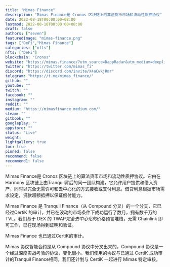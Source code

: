 ```yaml
---
title: "Mimas Finance"
description: "Mimas Finance是 Cronos 区块链上的算法货币市场和流动性质押协议"
date: 2022-08-18T00:00:00+08:00
lastmod: 2022-08-18T00:00:00+08:00
draft: false
authors: ["seven"]
featuredImage: "mimas-finance.png"
tags: ["DeFi","Mimas Finance"]
categories: ["nfts"]
nfts: ["DeFi"]
blockchain: "Cronos"
website: "https://mimas.finance/?utm_source=DappRadar&utm_medium=deeplink&utm_campaign=visit-website"
twitter: "https://twitter.com/mimas_fi"
discord: "https://discord.com/invite/X4aCwkjRmr"
telegram: "https://t.me/mimas_finance/"
github: ""
youtube: ""
twitch: ""
facebook: ""
instagram: ""
reddit: ""
medium: "https://mimasfinance.medium.com/"
steam: ""
gitbook: ""
googleplay: ""
appstore: ""
status: "Live"
weight: 
lightgallery: true
toc: true
pinned: false
recommend: false
recommend1: false
---
```

Mimas Finance是 Cronos 区块链上的算法货币市场和流动性质押协议。它由在 Harmony 区块链上由Tranquil背后的同一团队构建，它允许用户提供和借入资产，同时以完全无需许可和去中心化的方式接收或支付利息。借贷利息根据市场需求设定，贷款超额抵押以保证偿付能力。

Mimas Finance 是 Tranquil Finance（从 Compound 分叉）的一个分支，它已经过CertiK 的审计，并已在波动的市场条件下成功运行了数月，拥有数千万的 TVL。我们基于 DEX 的 TWAP*完全去中心化的*价格预言堆栈，无需 Chainlink 即可工作，已在现场得到证明和验证。

Mimas Finance 也已通过CertiK的审计。

Mimas 协议智能合约是从 Compound 协议中分叉出来的，Compound 协议是一个经过深度实战考验的协议，变化很小。我们使用的协议与已通过 CertiK 成功审计的Tranquil Finance相同。我们还计划与 CertiK 一起进行 Mimas 特定审核。